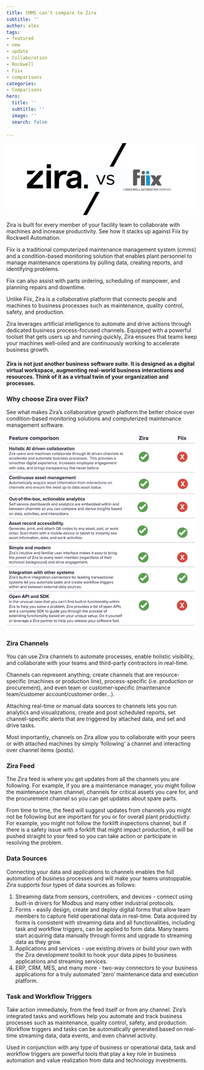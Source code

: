 ```yaml
---
title: CMMS can't compare to Zira
subtitle: ''
author: alex
tags:
- featured
- new
- update
- Collaboration
- Rockwell
- Fiix
- comparisons
categories:
- Comparisons
hero:
  title: ''
  subtitle: ''
  image: ''
  search: false

---
```

![](/uploads/ziravsfiix.png)

Zira is built for every member of your facility team to collaborate with machines and increase productivity.  See how it stacks up against Fiix by Rockwell Automation.

Fiix is a traditional computerized maintenance management system (cmms) and a condition-based monitoring solution that enables plant personnel to manage maintenance operations by pulling data, creating reports, and identifying problems.

Fiix can also assist with parts ordering, scheduling of manpower, and planning repairs and downtime.

Unlike Fiix, Zira is a collaborative platform that connects people and machines to business processes such as maintenance, quality control, safety, and production.

Zira leverages artificial intelligence to automate and drive actions through dedicated business process-focused channels. Equipped with a powerful toolset that gets users up and running quickly, Zira ensures that teams keep your machines well-oiled and are continuously working to accelerate business growth.

#### Zira is not just another business software suite. It is designed as a digital virtual workspace, augmenting real-world business interactions and resources. Think of it as a virtual twin of your organization and processes.

### **Why choose Zira over Fiix?**

See what makes Zira’s collaborative growth platform the better choice over condition-based monitoring solutions and computerized maintenance management software.

![](/uploads/screen-shot-2021-08-03-at-10-45-55-am.png)

### **Zira Channels**

You can use Zira channels to automate processes, enable holistic visibility, and collaborate with your teams and third-party contractors in real-time.

Channels can represent anything; create channels that are resource-specific (machines or production line), process-specific (i.e. production or procurement), and even team or customer-specific (maintenance team/customer account/customer order…).

Attaching real-time or manual data sources to channels lets you run analytics and visualizations, create and post scheduled reports, set channel-specific alerts that are triggered by attached data, and set and drive tasks.

Most importantly, channels on Zira allow you to collaborate with your peers or with attached machines by simply ‘following’ a channel and interacting over channel items (posts).

### **Zira Feed**

The Zira feed is where you get updates from all the channels you are following. For example, if you are a maintenance manager, you might follow the maintenance team channel, channels for critical assets you care for, and the procurement channel so you can get updates about spare parts.

From time to time, the feed will suggest updates from channels you might not be following but are important for you or for overall plant productivity. For example, you might not follow the forklift inspections channel, but if there is a safety issue with a forklift that might impact production, it will be pushed straight to your feed so you can take action or participate in resolving the problem.

### **Data Sources**

Connecting your data and applications to channels enables the full automation of business processes and will make your teams unstoppable. Zira supports four types of data sources as follows:

1. Streaming data from sensors, controllers, and devices - connect using built-in drivers for Modbus and many other industrial protocols.
2. Forms - easily design, create and deploy digital forms that allow team members to capture field operational data in real-time. Data acquired by forms is consistent with streaming data and all functionalities, including task and workflow triggers, can be applied to form data. Many teams start acquiring data manually through forms and upgrade to streaming data as they grow.
3. Applications and services - use existing drivers or build your own with the Zira development toolkit to hook your data pipes to business applications and streaming services.
4. ERP, CRM, MES, and many more - two-way connectors to your business applications for a truly automated ‘zero’ maintenance data and execution platform.

### **Task and Workflow Triggers**

Take action immediately, from the feed itself or from any channel. Zira’s integrated tasks and workflows help you automate and track business processes such as maintenance, quality control, safety, and production. Workflow triggers and tasks can be automatically generated based on real-time streaming data, data events, and even channel activity.

Used in conjunction with any type of business or operational data, task and workflow triggers are powerful tools that play a key role in business automation and value realization from data and technology investments.